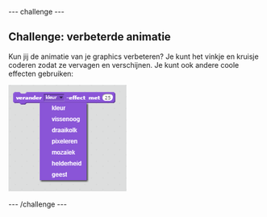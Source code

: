 --- challenge ---

## Challenge: verbeterde animatie

Kun jij de animatie van je graphics verbeteren? Je kunt het vinkje en kruisje coderen zodat ze vervagen en verschijnen. Je kunt ook andere coole effecten gebruiken:

![screenshot](images/brain-effects.png)

--- /challenge ---